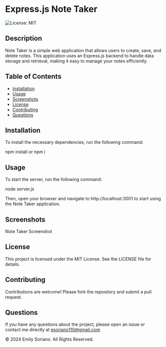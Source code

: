 # Express.js Note Taker

![License: MIT](https://img.shields.io/badge/License-MIT-yellow.svg)

## Description

Note Taker is a simple web application that allows users to create, save, and delete notes. This application uses an Express.js backend to handle data storage and retrieval, making it easy to manage your notes efficiently.

## Table of Contents

- [Installation](#installation)
- [Usage](#usage)
- [Screenshots](#screenshots)
- [License](#license)
- [Contributing](#contributing)
- [Questions](#questions)

## Installation

To install the necessary dependencies, run the following command:

npm install or npm i

## Usage
To start the server, run the following command:

node server.js

Then, open your browser and navigate to http://localhost:3001 to start using the Note Taker application.

## Screenshots
Note Taker Screenshot


## License
This project is licensed under the MIT License. See the LICENSE file for details.

## Contributing
Contributions are welcome! Please fork the repository and submit a pull request.

## Questions
If you have any questions about the project, please open an issue or contact me directly at esoriano110@gmail.com

© 2024 Emily Soriano. All Rights Reserved.